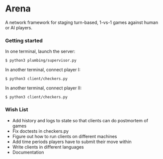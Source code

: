 # Arena

A network framework for staging turn-based, 1-vs-1 games against human or AI players.

### Getting started

In one terminal, launch the server:

`$ python3 plumbing/supervisor.py`

In another terminal, connect player I:

`$ python3 client/checkers.py`

In another terminal, connect player II:

`$ python3 client/checkers.py`

### Wish List
* Add history and logs to state so that clients can do postmortem of games
* Fix doctests in checkers.py
* Figure out how to run clients on different machines
* Add time periods players have to submit their move within
* Write clients in different languages
* Documentation
